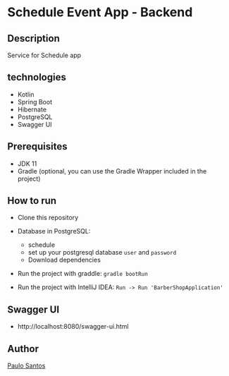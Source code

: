 # Schedule Event App - Backend

## Description
Service for Schedule app

## technologies
- Kotlin
- Spring Boot
- Hibernate
- PostgreSQL
- Swagger UI

## Prerequisites

- JDK 11
- Gradle (optional, you can use the Gradle Wrapper included in the project)

## How to run
- Clone this repository

- Database in PostgreSQL:
    - schedule
    - set up your postgresql database ```user``` and ```password```
    - Download dependencies

- Run the project with graddle: ```gradle bootRun```
- Run the project with IntelliJ IDEA: ```Run -> Run 'BarberShopApplication'```

## Swagger UI
- http://localhost:8080/swagger-ui.html

## Author
[Paulo Santos](https://linkedin.com/in/paulohfsantos/)